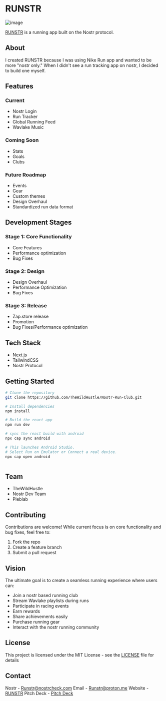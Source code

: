 # RUNSTR

![image](https://github.com/user-attachments/assets/f4b92c6b-f3dd-4f77-9772-19669092e776)


[RUNSTR](https://nostr-run-club.vercel.app/) is a running app built on the Nostr protocol.

## About

I created RUNSTR because I was using Nike Run app and wanted to be more "nostr only." When I didn't see a run tracking app on nostr, I decided to build one myself.

## Features

### Current

- Nostr Login
- Run Tracker
- Global Running Feed
- Wavlake Music 

### Coming Soon

- Stats
- Goals
- Clubs

### Future Roadmap

- Events
- Gear
- Custom themes
- Design Overhaul
- Standardized run data format

## Development Stages

### Stage 1: Core Functionality

- Core Features
- Performance optimization
- Bug Fixes

### Stage 2: Design

- Design Overhaul
- Performance Optimization 
- Bug Fixes 

### Stage 3: Release

- Zap.store release
- Promotion 
- Bug Fixes/Performance optimization

## Tech Stack

- Next.js
- TailwindCSS
- Nostr Protocol

## Getting Started

```bash
# Clone the repository
git clone https://github.com/TheWildHustle/Nostr-Run-Club.git

# Install dependencies
npm install

# Build the react app
npm run dev

# sync the react build with android
npx cap sync android

# This launches Android Studio.
# Select Run on Emulator or Connect a real device.
npx cap open android



```

## Team 

- TheWildHustle
- Nostr Dev Team
- Pleblab

## Contributing

Contributions are welcome! While current focus is on core functionality and bug fixes, feel free to:

1. Fork the repo
2. Create a feature branch
3. Submit a pull request

## Vision

The ultimate goal is to create a seamless running experience where users can:

- Join a nostr based running club
- Stream Wavlake playlists during runs
- Participate in racing events
- Earn rewards 
- Share achievements easily
- Purchase running gear
- Interact with the nostr running community


## License

This project is licensed under the MIT License - see the [LICENSE](LICENSE) file for details

## Contact

Nostr - Runstr@nostrcheck.com
Email - Runstr@proton.me 
Website - [RUNSTR](https://www.runstr.club/) 
Pitch Deck - [Pitch Deck](https://nostr-run-club-the--nm03p65.gamma.site/)
